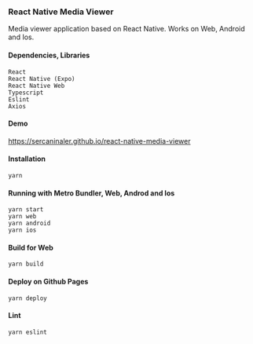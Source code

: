 ### React Native Media Viewer
Media viewer application based on React Native. 
Works on Web, Android and Ios.

#### Dependencies, Libraries

```
React
React Native (Expo)
React Native Web
Typescript
Eslint
Axios
```

#### Demo

https://sercaninaler.github.io/react-native-media-viewer

#### Installation

```
yarn
```

#### Running with Metro Bundler, Web, Androd and Ios

```
yarn start
yarn web
yarn android
yarn ios
```

#### Build for Web

```
yarn build
```

#### Deploy on Github Pages

```
yarn deploy
```

#### Lint

```
yarn eslint
```
